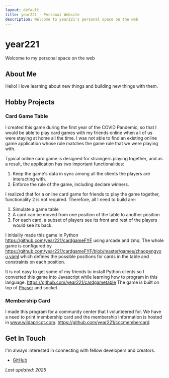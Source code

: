 ```yaml
---
layout: default
title: year221 - Personal Website
description: Welcome to year221's personal space on the web
---
```


# year221

Welcome to my personal space on the web

## About Me

Hello! I love learning about new things and building new things with them. 

## Hobby Projects

### Card Game Table
I created this game during the first year of the COVID Pandemic, so that I would be able to play card games with my friends online when all of us were staying at home all the time. I was not able to find an existing online game application whose rule matches the game rule that we were playing with. 

Typical online card game is designed for straingers playing together, and as a result, the application has two important functionalities:
1. Keep the game's data in sync among all the clients the players are interacting with. 
2. Enforce the rule of the game, including declare winners. 

I realized that for a online card game for friends to play the game together, functionality 2 is not required. Therefore, all I need to build are:  
1. Simulate a game table
2. A card can be moved from one position of the table to another position
3. For each card, a subset of players see its front and rest of the players would see its back. 

I initiallly made this game in Python https://github.com/year221/cardgameFYF using arcade and zmq. The whole game is configured by https://github.com/year221/cardgameFYF/blob/master/games/zhaopengyou.yaml which defines the possible positions for cards in the table and constraints on each position. 

It is not easy to get some of my friends to install Python clients so I converted this game into Javascript while learning how to program in this language. https://github.com/year221/cardgametable The game is built on top of [Phaser](https://phaser.io/) and socket. 


### Membership Card
I made this program for a community center that I volunteered for. We have a need to print membership card and the membership information is hosted in www.wildapricot.com. 
https://github.com/year221/cccmembercard

## Get In Touch

I'm always interested in connecting with fellow developers and creators.

- [GitHub](https://github.com/year221)

*Last updated: 2025*